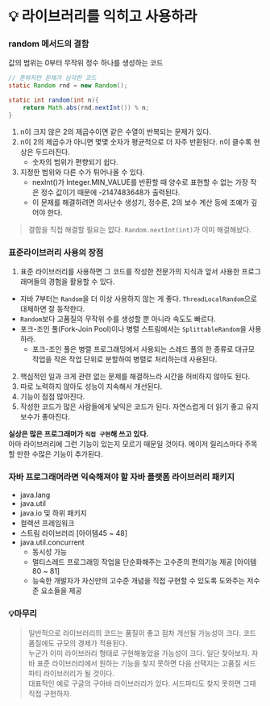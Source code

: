 # 💡 라이브러리를 익히고 사용하라

### random 메서드의 결함
값의 범위는 0부터 무작위 정수 하나를 생성하는 코드
```java
// 흔하지만 문제가 심각한 코드
static Random rnd = new Random();

static int random(int n){
    return Math.abs(rnd.nextInt()) % n;
}
```

1. n이 크지 않은 2의 제곱수이면 같은 수열이 반복되는 문제가 있다.
2. n이 2의 제곱수가 아니면 몇몇 숫자가 평균적으로 더 자주 반환된다. n이 클수록 현상은 두드러진다.
   - 숫자의 범위가 편향되기 쉽다.
3. 지정한 범위와 다른 수가 튀어나올 수 있다.
   - nexInt()가 Integer.MIN_VALUE를 반환할 때 양수로 표현할 수 없는 가장 작은 정수 값이기 때문에 -2147483648가 출력된다.   
   - 이 문제를 해결하려면 의사난수 생성기, 정수론, 2의 보수 계산 등에 조예가 깊어야 한다.
> 결함을 직접 해결할 필요는 없다. `Random.nextInt(int)`가 이미 해결해놨다.

### 표준라이브러리 사용의 장점
1. 표준 라이브러리를 사용하면 그 코드를 작성한 전문가의 지식과 앞서 사용한 프로그래머들의 경험을 활용할 수 있다.
- 자바 7부터는 `Random`을 더 이상 사용하지 않는 게 좋다. `ThreadLocalRandom`으로 대체하면 잘 동작한다.
- `Random`보다 고품질의 무작위 수를 생성할 뿐 아니라 속도도 빠르다.
- 포크-조인 풀(Fork-Join Pool)이나 병렬 스트림에서는 `SplittableRandom`을 사용하라.
  - 포크-조인 풀은 병렬 프로그래밍에서 사용되는 스레드 풀의 한 종류로 대규모 작업을 작은 작업 단위로 분할하여 병렬로 처리하는데 사용된다.
2. 핵심적인 일과 크게 관련 없는 문제를 해결하느라 시간을 허비하지 않아도 된다.
3. 따로 노력하지 않아도 성능이 지속해서 개선된다.
4. 기능이 점점 많아진다.
5. 작성한 코드가 많은 사람들에게 낯익은 코드가 된다. 자연스럽게 더 읽기 좋고 유지보수가 좋아진다.

__실상은 많은 프로그래머가 `직접 구현`해 쓰고 있다.__   
아마 라이브러리에 그런 기능이 있는지 모르기 때문일 것이다. 메이저 릴리스마다 주목할 만한 수많은 기능이 추가된다.

### 자바 프로그래머라면 익숙해져야 할 자바 플랫폼 라이브러리 패키지
- java.lang
- java.util
- java.io 및 하위 패키지
- 컬렉션 프레임워크
- 스트림 라이브러리 [아이템45 ~ 48]
- java.util.concurrent
  - 동시성 가능
  - 멀티스레드 프로그래밍 작업을 단순화해주는 고수준의 편의기능 제공 [아이템80 ~ 81]
  - 능숙한 개발자가 자신만의 고수준 개념을 직접 구현할 수 있도록 도와주는 저수준 요소들을 제공

### 💡마무리
> 일반적으로 라이브러리의 코드는 품질이 좋고 점차 개선될 가능성이 크다. 코드 품질에도 규모의 경제가 적용된다.   
> 누군가 이미 라이브러리 형태로 구현해놓았을 가능성이 크다. 일단 찾아보자.
> 자바 표준 라이브러리에서 원하는 기능을 찾지 못하면 다음 선택지는 고품질 서드파티 라이브러리가 될 것이다.   
> 대표적인 예로 구글의 구아바 라이브러리가 있다. 서드파티도 찾지 못하면 그때 직접 구현하자.
